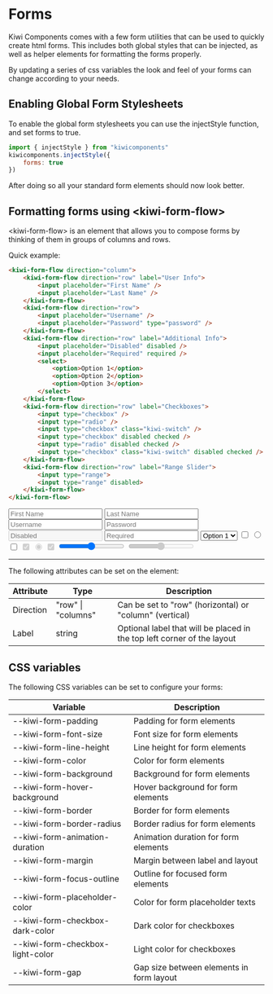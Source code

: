 # Forms

Kiwi Components comes with a few form utilities that can be used to quickly create html forms. This includes both global styles that can be injected, as well as helper elements for formatting the forms properly.

By updating a series of css variables the look and feel of your forms can change according to your needs.

## Enabling Global Form Stylesheets

To enable the global form stylesheets you can use the injectStyle function, and set forms to true.

```javascript
import { injectStyle } from "kiwicomponents"
kiwicomponents.injectStyle({
	forms: true
})
```

After doing so all your standard form elements should now look better.

## Formatting forms using \<kiwi-form-flow>

\<kiwi-form-flow> is an element that allows you to compose forms by thinking of them in groups of columns and rows.

Quick example:

```html
<kiwi-form-flow direction="column">
	<kiwi-form-flow direction="row" label="User Info">
		<input placeholder="First Name" />
		<input placeholder="Last Name" />
	</kiwi-form-flow>
	<kiwi-form-flow direction="row">
		<input placeholder="Username" />
		<input placeholder="Password" type="password" />
	</kiwi-form-flow>
	<kiwi-form-flow direction="row" label="Additional Info">
		<input placeholder="Disabled" disabled />
		<input placeholder="Required" required />
		<select>
			<option>Option 1</option>
			<option>Option 2</option>
			<option>Option 3</option>
		</select>
	</kiwi-form-flow>
	<kiwi-form-flow direction="row" label="Checkboxes">
		<input type="checkbox" />
		<input type="radio" />
		<input type="checkbox" class="kiwi-switch" />
		<input type="checkbox" disabled checked />
		<input type="radio" disabled checked />
		<input type="checkbox" class="kiwi-switch" disabled checked />
	</kiwi-form-flow>
	<kiwi-form-flow direction="row" label="Range Slider">
        <input type="range">
        <input type="range" disabled>
    </kiwi-form-flow>
</kiwi-form-flow>
```

<kiwi-form-flow direction="column">
	<kiwi-form-flow direction="row" label="User Info">
		<input placeholder="First Name" />
		<input placeholder="Last Name" />
	</kiwi-form-flow>
	<kiwi-form-flow direction="row">
		<input placeholder="Username" />
		<input placeholder="Password" type="password" />
	</kiwi-form-flow>
	<kiwi-form-flow direction="row" label="Additional Info">
		<input placeholder="Disabled" disabled />
		<input placeholder="Required" required />
		<select>
			<option>Option 1</option>
			<option>Option 2</option>
			<option>Option 3</option>
		</select>
	</kiwi-form-flow>
	<kiwi-form-flow direction="row" label="Checkboxes">
		<input type="checkbox" />
		<input type="radio" />
		<input type="checkbox" class="kiwi-switch" />
		<input type="checkbox" disabled checked />
		<input type="radio" disabled checked />
		<input type="checkbox" class="kiwi-switch" disabled checked />
	</kiwi-form-flow>
	<kiwi-form-flow direction="row" label="Range Slider">
        <input type="range">
        <input type="range" disabled>
    </kiwi-form-flow>
</kiwi-form-flow>

---

The following attributes can be set on the element:

| Attribute | Type               | Description                                                             |
| --------- | ------------------ | ----------------------------------------------------------------------- |
| Direction | "row" \| "columns" | Can be set to "row" (horizontal) or "column" (vertical)                 |
| Label     | string             | Optional label that will be placed in the top left corner of the layout |

## CSS variables

The following CSS variables can be set to configure your forms:

| Variable                         | Description                              |
| -------------------------------- | ---------------------------------------- |
| --kiwi-form-padding              | Padding for form elements                |
| --kiwi-form-font-size            | Font size for form elements              |
| --kiwi-form-line-height          | Line height for form elements            |
| --kiwi-form-color                | Color for form elements                  |
| --kiwi-form-background           | Background for form elements             |
| --kiwi-form-hover-background     | Hover background for form elements       |
| --kiwi-form-border               | Border for form elements                 |
| --kiwi-form-border-radius        | Border radius for form elements          |
| --kiwi-form-animation-duration   | Animation duration for form elements     |
| --kiwi-form-margin               | Margin between label and layout          |
| --kiwi-form-focus-outline        | Outline for focused form elements        |
| --kiwi-form-placeholder-color    | Color for form placeholder texts         |
| --kiwi-form-checkbox-dark-color  | Dark color for checkboxes                |
| --kiwi-form-checkbox-light-color | Light color for checkboxes               |
| --kiwi-form-gap                  | Gap size between elements in form layout |

